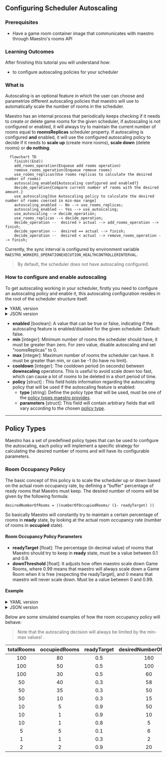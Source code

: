 ## Configuring Scheduler Autoscaling

### Prerequisites

- Have a game room container image that communicates with maestro through Maestro's rooms API

### Learning Outcomes

After finishing this tutorial you will understand how:

- to configure autoscaling policies for your scheduler

### What is
Autoscaling is an optional feature in which the user can choose and parametrize different autoscaling policies that maestro
will use to automatically scale the number of rooms in the scheduler.

Maestro has an internal process that periodically keeps checking if it needs to create or delete game rooms for the given scheduler,
if autoscaling is not configured or enabled, it will always try to maintain the current number of rooms equal to **roomsReplicas** scheduler property.
If autoscaling is configured **and** enabled, it will use the configured autoscaling policy to decide if it needs to **scale up** (create more rooms), 
**scale down** (delete rooms) or **do nothing**.

```mermaid
  flowchart TD
    finish((End))
    add_rooms_operation(Enqueue add rooms operation)
    remove_rooms_operation(Enqueue remove rooms)
    use_rooms_replicas(Use rooms replicas to calculate the desired number of rooms)
    autoscaling_enabled{Autoscaling configured and enabled?}
    decide_operation{Compare current number of rooms with the desired amount.}
    use_autoscaling[Use Autoscaling policy to calculate the desired number of rooms coerced in min-max range]
    autoscaling_enabled -- No --> use_rooms_replicas;
    autoscaling_enabled -- Yes --> use_autoscaling;
    use_autoscaling --> decide_operation;
    use_rooms_replicas --> decide_operation;
    decide_operation --  desired > actual --> add_rooms_operation --> finish;
    decide_operation --  desired == actual --> finish;
    decide_operation --  desired < actual --> remove_rooms_operation --> finish;
```

Currently, the sync interval is configured by environment variable `MAESTRO_WORKERS_OPERATIONEXECUTION_HEALTHCONTROLLERINTERVAL`.

> By default, the scheduler does not have autoscaling configured.

### How to configure and enable autoscaling
To get autoscaling working in your scheduler, firstly you need to configure an autoscaling policy and enable it, this autoscaling
configuration resides in the root of the scheduler structure itself.

[comment]: <> (YAML version)
<details>
    <summary>YAML version</summary>
    <div class="highlight highlight-source-yaml position-relative overflow-auto">
        <pre>
name: String
game: String
...
autoscaling:
  enabled: true
  min: 1
  max: 10
  cooldown: 60
  policy:
    type: roomOccupancy
    parameters:
      ...
      // Will vary according to the policy type.
        </pre>
    </div>
</details>


[comment]: <> (JSON version)
<details>
    <summary>JSON version</summary>
    <div class="highlight highlight-source-yaml position-relative overflow-auto">
        <pre>
{
  "name": "test",
  "game": "multiplayer",
  ...
  "autoscaling": {
    "enabled": true,
    "min": 10,
    "max": 300,
    "cooldown": 60,
    "policy": {
      "type": "roomOccupancy",
      "parameters": {
        ...
        // Will vary according to the policy type.
      }
    }
  }
}
        </pre>
    </div>
</details>

- **enabled** [boolean]: A value that can be true or false, indicating if the autoscaling feature is enabled/disabled for the given scheduler. Default: false.
- **min** [integer]: Minimum number of rooms the scheduler should have, it must be greater than zero. For zero value, disable autoscaling and set "roomsReplicas" to 0.
- **max** [integer]: Maximum number of rooms the scheduler can have. It must be greater than min, or can be -1 (to have no limit).
- **cooldown** [integer]: The cooldown period (in seconds) between **downscaling** operations. This is useful to avoid scale down too fast, 
  which can cause a lot of rooms to be deleted in a short period of time.
- **policy** [struct] : This field holds information regarding the autoscaling policy that will be used if the autoscaling feature is enabled:
  - **type** [string]:  Define the policy type that will be used, must be one of the [policy types maestro provides](#policy-types).
  - **parameters** [struct]: This field will contain arbitrary fields that will vary according to the chosen [policy type](#policy-types).


-------

## Policy Types
Maestro has a set of predefined policy types that can be used to configure the autoscaling, each policy will implement
a specific strategy for calculating the desired number of rooms and will have its configurable parameters.

### Room Occupancy Policy
The basic concept of this policy is to scale the scheduler up or down based on the actual room occupancy rate, by defining a "buffer" percentage
of ready rooms that Maestro must keep. The desired number of rooms will be given by the following formula:

`desiredNumberOfRooms = ⌈(numberOfOccupiedRooms/ (1- readyTarget) )⌉`

So basically Maestro will constantly try to maintain a certain percentage of rooms in **ready** state, by looking at the
actual room occupancy rate (number of rooms in **occupied** state).

#### Room Occupancy Policy Parameters
- **readyTarget** [float]: The percentage (in decimal value) of rooms that Maestro should try to keep in **ready** state, must be a value between 0.1 and 0.9.
- **downThreshold** [float]: It adjusts how often maestro scale down Game Rooms, where 0.99 means that maestro will always scale down a Game Room when it is free (respecting the readyTarget), and 0 means that maestro will never scale down. Must be a value between 0 and 0.99.

#### Example

[comment]: <> (YAML version)
<details>
    <summary>YAML version</summary>
    <div class="highlight highlight-source-yaml position-relative overflow-auto">
        <pre>
name: String
game: String
...
autoscaling:
  enabled: true
  min: 1
  max: 10
  policy:
    type: roomOccupancy
    parameters:
      roomOccupancy:
        readyTarget: 0.5
        </pre>
    </div>
</details>

[comment]: <> (JSON version)
<details>
    <summary>JSON version</summary>
    <div class="highlight highlight-source-yaml position-relative overflow-auto">
        <pre>
{
  "autoscaling": {
    "enabled": true,
    "min": 10,
    "max": 300,
    "policy": {
      "type": "roomOccupancy",
      "parameters": {
        "roomOccupancy": {
          "readyTarget": 0.5
        }
      }
    }
  }
}
        </pre>
    </div>
</details>

Below are some simulated examples of how the room occupancy policy will behave:

> Note that the autoscaling decision will always be limited by the min-max values! .

| totalRooms | occupiedRooms | readyTarget | desiredNumberOfRooms | autoscalingDecision |
|:----------:|:-------------:|:-----------:|:--------------------:|:-------------------:|
|    100     |      80       |     0.5     |          160         |    Scale Up: +60    |
|    100     |      50       |     0.5     |          100         |    Do Nothing: 0    |
|    100     |      30       |     0.5     |          60          |   Scale Down: -40   |
|     50     |      40       |     0.3     |          58          |    Scale Up: +8     |
|     50     |      35       |     0.3     |          50          |    Do Nothing: 0    |
|     50     |      10       |     0.3     |          15          |   Scale Down: -35   |
|     10     |       5       |     0.9     |          50          |    Scale Up: +40    |
|     10     |       1       |     0.9     |          10          |    Do Nothing: 0    |
|     10     |       1       |     0.8     |           5          |   Scale Down: -5    |
|     5      |       5       |     0.1     |           6          |    Scale Up: +1     |
|     1      |       1       |     0.3     |           2          |    Scale Up: +1     |
|     2      |       2       |     0.9     |          20          |    Scale Up: +18    |

